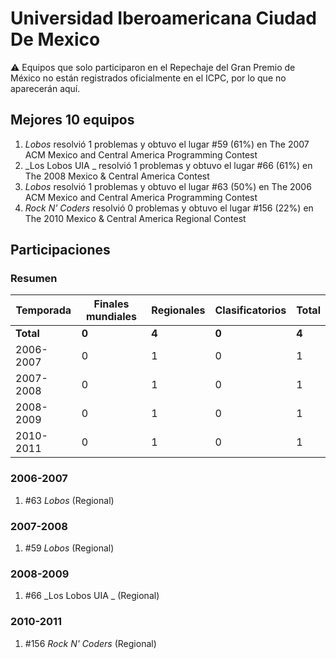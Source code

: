 # Universidad Iberoamericana Ciudad De Mexico

:warning: Equipos que solo participaron en el Repechaje del Gran Premio de México no están registrados oficialmente en el ICPC, por lo que no aparecerán aquí.

## Mejores 10 equipos

1. _Lobos_ resolvió 1 problemas y obtuvo el lugar #59 (61%) en The 2007 ACM Mexico and Central America Programming Contest
1. _Los Lobos UIA _ resolvió 1 problemas y obtuvo el lugar #66 (61%) en The 2008 Mexico & Central America Contest
1. _Lobos_ resolvió 1 problemas y obtuvo el lugar #63 (50%) en The 2006 ACM Mexico and Central America Programming Contest
1. _Rock N' Coders_ resolvió 0 problemas y obtuvo el lugar #156 (22%) en The 2010 Mexico & Central America Regional Contest

## Participaciones

### Resumen

| Temporada | Finales mundiales | Regionales | Clasificatorios | Total |
| --- | --- | --- | --- | --- |
| **Total** | **0** | **4** | **0** | **4** |
| 2006-2007 | 0 | 1 | 0 | 1 |
| 2007-2008 | 0 | 1 | 0 | 1 |
| 2008-2009 | 0 | 1 | 0 | 1 |
| 2010-2011 | 0 | 1 | 0 | 1 |

### 2006-2007

1. #63 _Lobos_ (Regional)

### 2007-2008

1. #59 _Lobos_ (Regional)

### 2008-2009

1. #66 _Los Lobos UIA _ (Regional)

### 2010-2011

1. #156 _Rock N' Coders_ (Regional)



